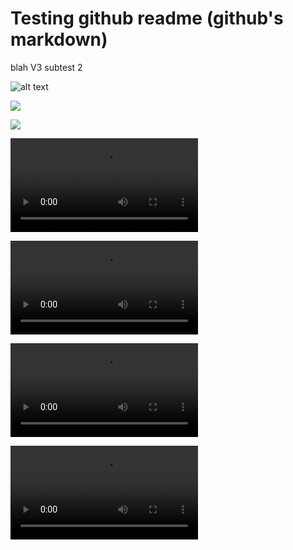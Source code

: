 # Testing github readme (github's markdown)

blah V3
subtest 2

![alt text](https://placekitten.com/600/300)

![](https://placekitten.com/600/300)

<img src = 'https://placekitten.com/600/300'>

<video src = 'res/some-video.webm' controls></video>

<video controls>
   <source src="res/some-video.webm" type="video/webm">
</video>

<video src = 'https://raw.githubusercontent.com/kpion/kpion.github.io/master/tests/res/some-video.webm' controls></video>

<video controls>
   <source src="https://raw.githubusercontent.com/kpion/kpion.github.io/master/tests/res/some-video.webm" type="video/webm">
</video>

